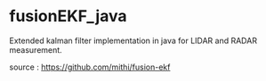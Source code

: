 # fusionEKF_java
Extended kalman filter implementation in java for LIDAR and RADAR measurement.

source : https://github.com/mithi/fusion-ekf
